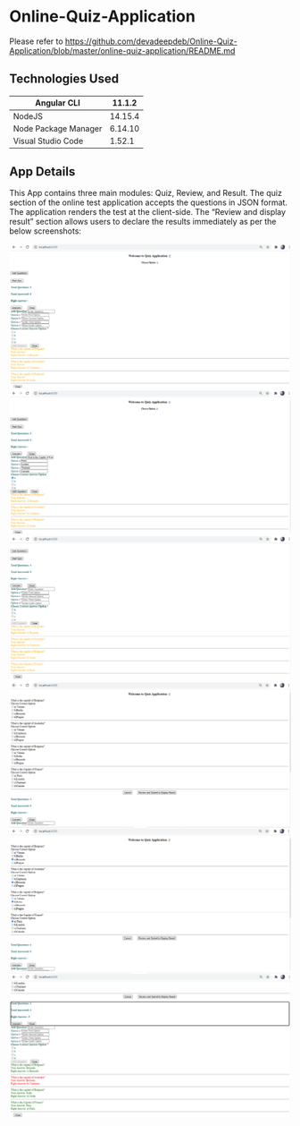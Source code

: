 # Online-Quiz-Application
Please refer to https://github.com/devadeepdeb/Online-Quiz-Application/blob/master/online-quiz-application/README.md

## Technologies Used

| Angular CLI | 11.1.2 |
| ------ | ------- |
| NodeJS | 14.15.4 |
| Node Package Manager  | 6.14.10 |
| Visual Studio Code | 1.52.1 |

## App Details
This App contains three main modules: Quiz, Review, and Result. The quiz section of the online test application accepts the questions in JSON format. The application renders the test at the client-side.
The “Review and display result” section allows users to declare the results immediately as per the below screenshots:

<img src="Images/Image-1.PNG">

<img src="Images/Image-2.PNG">

<img src="Images/Image-3.PNG">

<img src="Images/Image-4.PNG">

<img src="Images/Image-5.PNG">

<img src="Images/Image-6.PNG">
